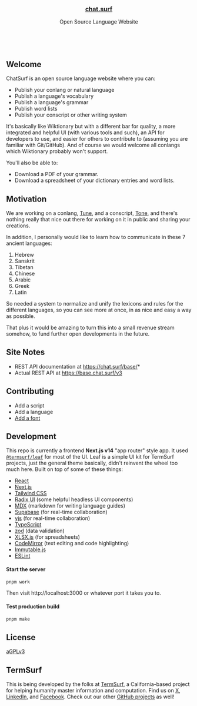 <br/>
<br/>
<br/>
<br/>
<br/>
<br/>
<br/>

<h3 align='center'>
  <a href="https://chat.surf">chat.surf</a>
</h3>
<p align='center'>
  Open Source Language Website
</p>

<br/>
<br/>
<br/>

## Welcome

ChatSurf is an open source language website where you can:

- Publish your conlang or natural language
- Publish a language's vocabulary
- Publish a language's grammar
- Publish word lists
- Publish your conscript or other writing system

It's basically like Wiktionary but with a different bar for quality, a more integrated and helpful UI (with various tools and such), an API for developers to use, and easier for others to contribute to (assuming you are familiar with Git/GitHub). And of course we would welcome all conlangs which Wiktionary probably won't support.

You'll also be able to:

- Download a PDF of your grammar.
- Download a spreadsheet of your dictionary entries and word lists.

## Motivation

We are working on a conlang, [Tune](https://github.com/termsurf/tune), and a conscript, [Tone](https://github.com/termsurf/tone), and there's nothing really that nice out there for working on it in public and sharing your creations.

In addition, I personally would like to learn how to communicate in these 7 ancient languages:

1. Hebrew
2. Sanskrit
3. Tibetan
4. Chinese
5. Arabic
6. Greek
7. Latin

So needed a system to normalize and unify the lexicons and rules for the different languages, so you can see more at once, in as nice and easy a way as possible.

That plus it would be amazing to turn this into a small revenue stream somehow, to fund further open developments in the future.

## Site Notes

- REST API documentation at https://chat.surf/base/*
- Actual REST API at https://base.chat.surf/v3

## Contributing

- Add a script
- Add a language
- [Add a font](https://github.com/termsurf/chat.surf/issues/new?assignees=termhare&labels=font%2Ctriage&projects=&template=font.yaml&title=%5BFont%5D%3A+)

## Development

This repo is currently a frontend **Next.js v14** "app router" style app. It used [`@termsurf/leaf`](https://github.com/termsurf/leaf) for most of the UI. Leaf is a simple UI kit for TermSurf projects, just the general theme basically, didn't reinvent the wheel too much here. Built on top of some of these things:

- [React](https://react.dev/)
- [Next.js](https://nextjs.org/)
- [Tailwind CSS](https://tailwindcss.com/)
- [Radix UI](https://www.radix-ui.com/) (some helpful headless UI components)
- [MDX](https://mdxjs.com/) (markdown for writing language guides)
- [Supabase](https://supabase.com/) (for real-time collaboration)
- [yjs](https://docs.yjs.dev/) (for real-time collaboration)
- [TypeScript](https://www.typescriptlang.org/)
- [zod](https://zod.dev/) (data validation)
- [XLSX.js](https://github.com/SheetJS/sheetjs) (for spreadsheets)
- [CodeMirror](https://github.com/codemirror/codemirror5) (text editing and code highlighting)
- [Immutable.js](https://immutable-js.com/)
- [ESLint](https://eslint.org/)

#### Start the server

```bash
pnpm work
```

Then visit http://localhost:3000 or whatever port it takes you to.

#### Test production build

```bash
pnpm make
```

## License

[aGPLv3](https://en.wikipedia.org/wiki/GNU_Affero_General_Public_License)

## TermSurf

This is being developed by the folks at [TermSurf](https://term.surf), a
California-based project for helping humanity master information and
computation. Find us on [X](https://x.com/termsurf),
[LinkedIn](https://www.linkedin.com/company/termsurf), and
[Facebook](https://www.facebook.com/termsurf). Check out our other
[GitHub projects](https://github.com/termsurf) as well!
